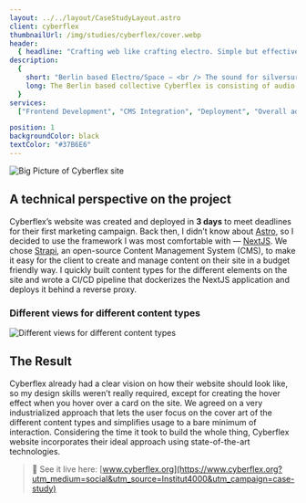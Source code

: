 ```yaml
---
layout: ../../layout/CaseStudyLayout.astro
client: cyberflex
thumbnailUrl: /img/studies/cyberflex/cover.webp
header:
  { headline: "Crafting web like crafting electro. Simple but effective." }
description:
  {
    short: "Berlin based Electro/Space — <br /> The sound for silversurfers and b boys.",
    long: The Berlin based collective Cyberflex is consisting of audio and visual artists. While focusing on styles that are yet to come they are aiming to embrace the cultural adaptions of old school originators into current lifestyles.,
  }
services:
  ["Frontend Development", "CMS Integration", "Deployment", "Overall advisory"]

position: 1
backgroundColor: black
textColor: "#37B6E6"
---
```


![Big Picture of Cyberflex site](/img/studies/cyberflex/01.webp)

## A technical perspective on the project

Cyberflex’s website was created and deployed in **3 days** to meet deadlines for their first marketing campaign.
Back then, I didn’t know about [Astro](https://astro.build), so I decided to use the framework I was most comfortable with — [NextJS](https://nextjs.org/). We chose [Strapi](https://strapi.io/), an open-source Content Management System (CMS), to make it easy for the client to create and manage content on their site in a budget friendly way. I quickly built content types for the different elements on the site and wrote a CI/CD pipeline that dockerizes the NextJS application and deploys it behind a reverse proxy.

<!-- ![Mobile Photo of Cyberflex site](/img/studies/cyberflex/04.webp) -->

### Different views for different content types

![Different views for different content types](/img/studies/cyberflex/03.webp)

## The Result

Cyberflex already had a clear vision on how their website should look like, so my design skills weren’t really required, except for creating the hover effect when you hover over a card on the site. We agreed on a very industrialized approach that lets the user focus on the cover art of the different content types and simplifies usage to a bare minimum of interaction. Considering the time it took to build the whole thing, Cyberflex website incorporates their ideal approach using state-of-the-art technologies.

<!-- <p align="center">

<img src="/img/studies/cyberflex/02.webp" alt="Hover Effect on a Card" />

</p> -->

> 📡 See it live here: [www.cyberflex.org](https://www.cyberflex.org?utm_medium=social&utm_source=Institut4000&utm_campaign=case-study)
